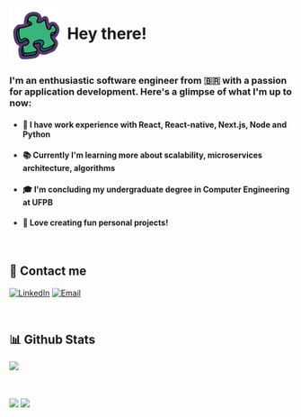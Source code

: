 <h1><img align="center" src='./assets/puzzle-icon.svg' width=96> Hey there!</h1>

### I'm an enthusiastic software engineer from 🇧🇷 with a passion for application development. Here's a glimpse of what I'm up to now:


- #### 💼 I have work experience with React, React-native, Next.js, Node and Python

- #### 📚 Currently I'm learning more about scalability, microservices architecture, algorithms

- #### 🎓 I'm concluding my undergraduate degree in **Computer Engineering at UFPB**

- #### 🤖 Love creating fun personal projects!

<br>


## 👾 Contact me
[![LinkedIn](https://img.shields.io/badge/LinkedIn-0077B5?style=for-the-badge&logo=linkedin&logoColor=white)](https://linkedin.com/in/https://www.linkedin.com/in/lucasmsa/) 
[![Email](https://img.shields.io/badge/Gmail-D14836?style=for-the-badge&logo=gmail&logoColor=white)](https://linkedin.com/in/https://www.linkedin.com/in/lucasmsa/) 


<br>

## 📊 Github Stats 
<p align="left">
  <img height="200em" src="https://github-readme-stats-sigma-five.vercel.app/api?username=lucasmsa&theme=tokyonight&show_icons=true&include_all_commits=true" />
</p>

<br/>

<p height='25em'>
  <img height="25em" src="https://visitcount.itsvg.in/api?id=lucasmsa&icon=8&color=6" align = "center"/>
  <img height="25em" src="https://img.shields.io/github/stars/lucasmsa?style=social" align = "center"/>
</p>
